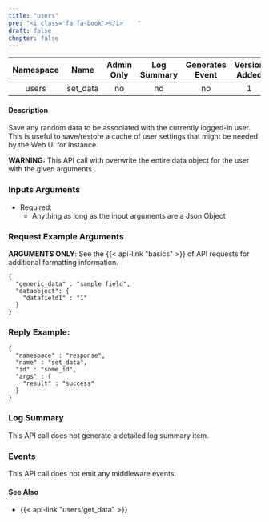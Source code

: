 ```yaml
---
title: "users"
pre: "<i class='fa fa-book'></i>	"
draft: false
chapter: false
---
```


| Namespace | Name | Admin Only | Log Summary | Generates Event | Version Added
|:----------------:|:--------:|:--------:|:--------:|:--------:|:---:|
| users | set_data | no | no | no | 1 |

#### Description
Save any random data to be associated with the currently logged-in user. 
This is useful to save/restore a cache of user settings that might be needed by the Web UI for instance.

**WARNING:** This API call with overwrite the entire data object for the user with the given arguments.

### Inputs Arguments
* Required:
   * Anything as long as the input arguments are a Json Object

### Request Example Arguments
**ARGUMENTS ONLY**: See the {{< api-link "basics" >}} of API requests for additional formatting information.

```
{
  "generic_data" : "sample field",
  "dataobject": {
    "datafield1" : "1"
  }
}
```

### Reply Example:
```
{
  "namespace" : "response",
  "name" : "set_data",
  "id" : "some_id",
  "args" : {
    "result" : "success"
  }
}
```
### Log Summary
This API call does not generate a detailed log summary item.

### Events
This API call does not emit any middleware events.

#### See Also
* {{< api-link "users/get_data" >}}
